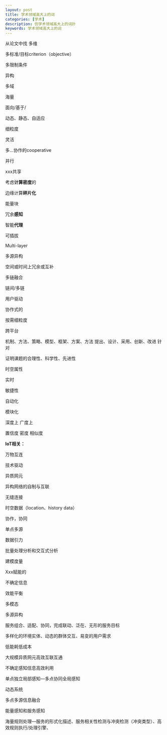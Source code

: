 ```yaml
---
layout: post
title: 学术领域高大上的词
categories: [学术]
description: 仿学术领域高大上的词扑
keywords: 学术领域高大上的词
---
```


从论文中找
多维

多标准/目标criterion（objective）

多限制条件

异构

多域

海量

面向/基于/

动态、静态、自适应

细粒度

灵活

多...协作的cooperative

并行

xxx共享

考虑**计算密度**的

边缘计算**碎片化**

能量块

冗余**感知**

智能**代理**

可插拔

Multi-layer

多源异构

空间或时间上冗余或互补

多链融合

链间/多链

用户驱动

协作式的

按需细粒度

跨平台

机制、方法、策略、模型、框架、方案、方法
提出、设计、采用、创新、改进
针对

证明课题的合理性、科学性、先进性

时空属性

实时 

敏捷性

自动化

模块化

深度上 广度上

置信度 密度 相似度



**IoT相关：**

万物互连

技术驱动

异质网元

异构网络的自制与互联

无缝连接

时空数据（location、history data）

协作，协同

单点多源

数据引力

批量处理分析和交互式分析

建模度量

Xxx赋能的

不确定信息

效能平衡

多模态

多源异构

服务组合、适配、协同，完成联动、泛在、无形的服务目标

多样化的环境实体、动态的群体交互、易变的用户需求

低能耗低成本

大规模异质网元高效互联互通

不确定感知信息高效利用

单点独立局部感知—多点协同全局感知

动态系统

多点多源信息融合

能量感知和服务感知

海量规则处理—服务的形式化描述、服务相关性检测与冲突检测（冲突类型）、高效规则执行/处理引擎、